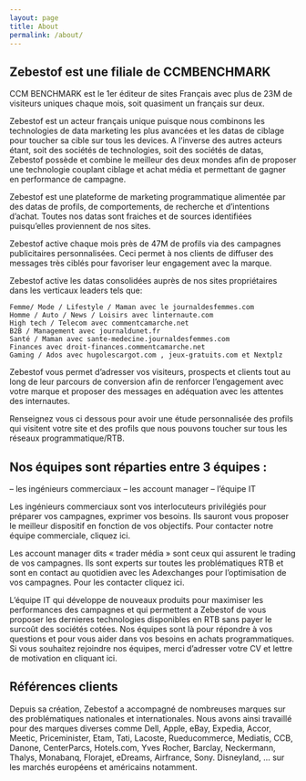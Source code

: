 ```yaml
---
layout: page
title: About
permalink: /about/
---
```


## Zebestof est une filiale de CCMBENCHMARK

CCM BENCHMARK est le 1er éditeur de sites Français avec plus de 23M de visiteurs uniques chaque mois, soit quasiment un français sur deux.
 
Zebestof est un acteur français unique puisque nous combinons les technologies de data marketing les plus avancées et les datas de ciblage pour toucher sa cible sur tous les devices. A l’inverse des autres acteurs étant, soit des sociétés de technologies, soit des sociétés de datas, Zebestof possède et combine le meilleur des deux mondes afin de proposer une technologie couplant ciblage et achat média et permettant de gagner en performance de campagne.
 
Zebestof est une plateforme de marketing programmatique alimentée par des datas de profils, de comportements, de recherche et d’intentions d’achat. Toutes nos datas sont fraiches et de sources identifiées puisqu’elles proviennent de nos sites.
 
Zebestof active chaque mois près de 47M de profils via des campagnes publicitaires personnalisées. Ceci permet à nos clients de diffuser des messages très ciblés pour favoriser leur engagement avec la marque.
 
Zebestof active les datas consolidées auprès de nos sites propriétaires dans les verticaux leaders tels que:

    Femme/ Mode / Lifestyle / Maman avec le journaldesfemmes.com
    Homme / Auto / News / Loisirs avec linternaute.com
    High tech / Telecom avec commentcamarche.net
    B2B / Management avec journaldunet.fr
    Santé / Maman avec sante-medecine.journaldesfemmes.com
    Finances avec droit-finances.commentcamarche.net
    Gaming / Ados avec hugolescargot.com , jeux-gratuits.com et Nextplz
 
Zebestof vous permet d’adresser vos visiteurs, prospects et clients tout au long de leur parcours de conversion afin de renforcer l’engagement avec votre marque et proposer des messages en adéquation avec les attentes des internautes.
 
Renseignez vous ci dessous pour avoir une étude personnalisée des profils qui visitent votre site et des profils que nous pouvons toucher sur tous les réseaux programmatique/RTB.

## Nos équipes sont réparties entre 3 équipes :

  – les ingénieurs commerciaux 
  – les account manager
  – l’équipe IT
 
Les ingénieurs commerciaux sont vos interlocuteurs privilégiés pour préparer vos campagnes, exprimer vos besoins. Ils sauront vous proposer le meilleur dispositif en fonction de vos objectifs. Pour contacter notre équipe commerciale, cliquez ici.

Les account manager dits « trader média » sont ceux qui assurent le trading de vos campagnes. Ils sont experts sur toutes les problématiques RTB et sont en contact au quotidien avec les Adexchanges pour l’optimisation de vos campagnes. Pour les contacter cliquez ici.

L’équipe IT qui développe de nouveaux produits pour maximiser les performances des campagnes et qui permettent a Zebestof de vous proposer les dernieres technologies disponibles en RTB sans payer le surcoût des sociétés cotées.
Nos équipes sont là pour répondre à vos questions et pour vous aider dans vos besoins en achats programmatiques. Si vous souhaitez rejoindre nos équipes, merci d’adresser votre CV et lettre de motivation en cliquant ici.

## Références clients

Depuis sa création, Zebestof a accompagné de nombreuses marques sur des problématiques nationales et internationales. Nous avons ainsi travaillé pour des marques diverses comme Dell, Apple, eBay, Expedia, Accor, Meetic, Priceminister, Etam, Tati, Lacoste, 
Rueducommerce, Mediatis, CCB, Danone, CenterParcs, Hotels.com, Yves Rocher, Barclay, Neckermann, Thalys, Monabanq, Florajet, eDreams, Airfrance, Sony. Disneyland, … sur les marchés européens et américains notamment.
